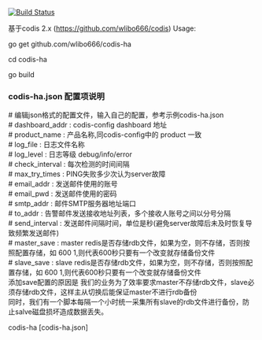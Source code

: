 [![Build Status](https://travis-ci.org/ngaut/codis-ha.svg?branch=master)](https://travis-ci.org/ngaut/codis-ha)

基于codis 2.x (https://github.com/wlibo666/codis)
Usage:

go get github.com/wlibo666/codis-ha

cd codis-ha

go build

### codis-ha.json 配置项说明
\# 编辑json格式的配置文件，输入自己的配置，参考示例codis-ha.json  
\# dashboard_addr : codis-config dashboard 地址  
\# product_name : 产品名称,同codis-config中的 product 一致  
\# log_file : 日志文件名称  
\# log_level : 日志等级 debug/info/error  
\# check_interval : 每次检测的时间间隔  
\# max_try_times : PING失败多少次认为server故障  
\# email_addr : 发送邮件使用的账号  
\# email_pwd : 发送邮件使用的密码  
\# smtp_addr : 邮件SMTP服务器地址端口  
\# to_addr : 告警邮件发送接收地址列表，多个接收人账号之间以分号分隔  
\# send_interval : 发送邮件间隔时间，单位是秒(避免server故障后未及时恢复导致频繁发送邮件)  
\# master_save : master redis是否存储rdb文件，如果为空，则不存储，否则按照配置存储，如  600 1,则代表600秒只要有一个改变就存储备份文件  
\# slave_save : slave redis是否存储rdb文件，如果为空，则不存储，否则按照配置存储，如  600 1,则代表600秒只要有一个改变就存储备份文件  
    添加save配置的原因是 我们的业务为了效率要求master不存储rdb文件，slave必须存储rdb文件，这样主从切换后能保证master不进行rdb备份  
    同时，我们有一个脚本每隔一个小时统一采集所有slave的rdb文件进行备份，防止salve磁盘损坏造成数据丢失。  

codis-ha [codis-ha.json]


